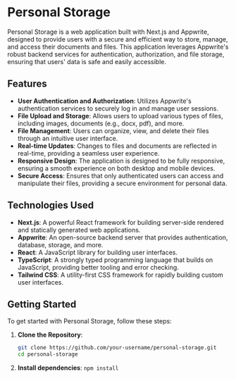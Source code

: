 # Personal Storage

Personal Storage is a web application built with Next.js and Appwrite, designed to provide users with a secure and efficient way to store, manage, and access their documents and files. This application leverages Appwrite's robust backend services for authentication, authorization, and file storage, ensuring that users' data is safe and easily accessible.

## Features

- **User Authentication and Authorization**: Utilizes Appwrite's authentication services to securely log in and manage user sessions.
- **File Upload and Storage**: Allows users to upload various types of files, including images, documents (e.g., docx, pdf), and more.
- **File Management**: Users can organize, view, and delete their files through an intuitive user interface.
- **Real-time Updates**: Changes to files and documents are reflected in real-time, providing a seamless user experience.
- **Responsive Design**: The application is designed to be fully responsive, ensuring a smooth experience on both desktop and mobile devices.
- **Secure Access**: Ensures that only authenticated users can access and manipulate their files, providing a secure environment for personal data.

## Technologies Used

- **Next.js**: A powerful React framework for building server-side rendered and statically generated web applications.
- **Appwrite**: An open-source backend server that provides authentication, database, storage, and more.
- **React**: A JavaScript library for building user interfaces.
- **TypeScript**: A strongly typed programming language that builds on JavaScript, providing better tooling and error checking.
- **Tailwind CSS**: A utility-first CSS framework for rapidly building custom user interfaces.

## Getting Started

To get started with Personal Storage, follow these steps:

1. **Clone the Repository**:
   ```bash
   git clone https://github.com/your-username/personal-storage.git
   cd personal-storage

2. **Install dependencies**:
   `npm install`
